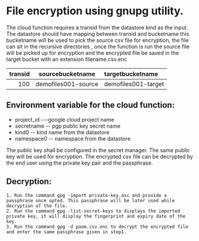 # File encryption using gnupg utility.

The cloud function requires a transid from the datastore kind as the input. The datastore should have mapping between transid and bucketname this bucketname will be used to pick 
the source csv file for encryption, the file can sit in the recursive directories , once the function is run the source file will be picked up for encryption
and the encrypted file be saved in the target bucket with an extension filename.csv.enc

|transid  |  sourcebucketname |targetbucketname   |
|--------:|:-----------------:|:------------------|
|100	  |demofiles001-source|demofiles001-target|

## Environment variable for the cloud function:

* project_id   ---google cloud project name 
* secretname -- pgp public key secret name
* kind0 -- kind name from the datastore
* namespace0 -- namespace from the datastore

The public key shall be configured in the secret manager. The same public key will be used for encryption. The encrypted csv file can be decrypted by the end user 
using the private key pair and the passphrase.

## Decryption:
	1. Run the command gpg -import private-key.asc and provide a passphrase once opted. This passphrase will be later used while decryption of the file.
	2. Run the command gpg -list-secret-keys to displays the imported private key, it will display the fingerprint and expiry date of the key.
	3. Run the command gpg -d paom.csv.enc to decrypt the encrypted file and enter the same passphrase given in step1. 
